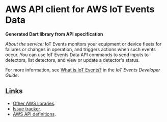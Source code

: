 # AWS API client for AWS IoT Events Data

**Generated Dart library from API specification**

*About the service:*
IoT Events monitors your equipment or device fleets for failures or changes
in operation, and triggers actions when such events occur. You can use IoT
Events Data API commands to send inputs to detectors, list detectors, and
view or update a detector's status.

For more information, see <a
href="https://docs.aws.amazon.com/iotevents/latest/developerguide/what-is-iotevents.html">What
is IoT Events?</a> in the <i>IoT Events Developer Guide</i>.

## Links

- [Other AWS libraries](https://github.com/agilord/aws_client/tree/master/generated).
- [Issue tracker](https://github.com/agilord/aws_client/issues).
- [AWS API definitions](https://github.com/aws/aws-sdk-js/tree/master/apis).
